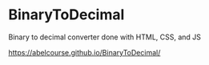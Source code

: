 # BinaryToDecimal
Binary to decimal converter done with HTML, CSS, and JS

https://abelcourse.github.io/BinaryToDecimal/
